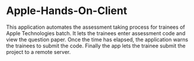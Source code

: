 # Apple-Hands-On-Client
This application automates the assessment taking process for trainees of Apple Technologies batch. It lets the trainees enter assessment code and view the question paper. Once the time has elapsed, the application warns the trainees to submit the code. Finally the app lets the trainee submit the project to a remote server.
